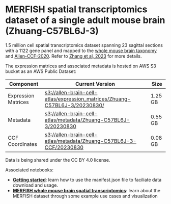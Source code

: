 # MERFISH spatial transcriptomics dataset of a single adult mouse brain (Zhuang-C57BL6J-3)

1.5 million cell spatial transcriptomics dataset spanning 23 sagittal sections with a 1122 gene panel and mapped to the  [whole mouse brain taxonomy](WMB-taxonomy.md) and [Allen-CCF-2020](Allen-CCF-2020.md). Refer to [Zhang et al, 2023](https://doi.org/10.1101/2023.03.06.531348) for more details.

The expression matrices and associated metadata is hosted on AWS S3 bucket as an AWS Public Dataset:

| Component | Current Version | Size |
|---|--|---|
| Expression Matrices | [s3://allen-brain-cell-atlas/expression_matrices/Zhuang-C57BL6J-3/20230830/](https://allen-brain-cell-atlas.s3.us-west-2.amazonaws.com/index.html#expression_matrices/Zhuang-C57BL6J-3/20230830/) | 1.25 GB |
| Metadata | [s3://allen-brain-cell-atlas/metadata/Zhuang-C57BL6J-3/20230830](https://allen-brain-cell-atlas.s3.us-west-2.amazonaws.com/index.html#metadata/Zhuang-C57BL6J-3/20230830/) | 0.55 GB |
| CCF Coordinates | [s3://allen-brain-cell-atlas/metadata/Zhuang-C57BL6J-3-CCF/20230830](https://allen-brain-cell-atlas.s3.us-west-2.amazonaws.com/index.html#metadata/Zhuang-C57BL6J-3-CCF/20230830/) | 0.08 GB |

Data is being shared under the CC BY 4.0 license.

Associated notebooks:
* [**Getting started**](../notebooks/getting_started.ipynb): learn how to use the manifest.json file to faciliate data download and usage.
* [**MERFISH whole mouse brain spatial transcriptomics**](../notebooks/zhuang_merfish_tutorial.ipynb): learn about the MERFISH dataset through some example use cases and visualization
